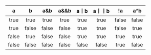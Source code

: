 |   a   |   b   |  a&b  |  a&&b | a丨b  | a丨丨b |  !a   |  a^b  |
|  :-:  |  :-:  |  :-:  |  :-:  |  :-:  |  :-:  |  :-:  |  :-:  |
| true  | true  | true  | true  | true  | true  | false | false |
| true  | false | false | false | true  | true  | false | true  |
| false | true  | false | false | true  | true  | true  | true  |
| false | false | false | false | false | false | true  | false |
